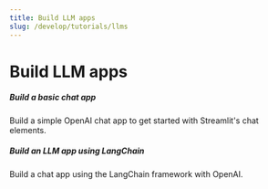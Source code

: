```yaml
---
title: Build LLM apps
slug: /develop/tutorials/llms
---
```


# Build LLM apps

<TileContainer layout="list">

<RefCard href="/develop/tutorials/llms/build-conversational-apps">

<h5>Build a basic chat app</h5>

Build a simple OpenAI chat app to get started with Streamlit's chat elements.

</RefCard>

<RefCard href="/develop/tutorials/llms/llm-quickstart">

<h5>Build an LLM app using LangChain</h5>

Build a chat app using the LangChain framework with OpenAI.

</RefCard>

</TileContainer>
